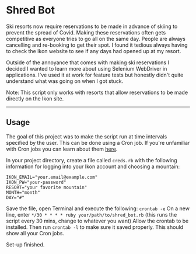 # Shred Bot


Ski resorts now require reservations to be made in advance of skiing to prevent the spread of Covid. Making these reservations often gets competitive as everyone tries to go all on the same day. People are always cancelling and re-booking to get their spot. I found it tedious always having to check the Ikon website to see if any days had opened up at my resort.

Outside of the annoyance that comes with making ski reservations I decided I wanted to learn more about using Selenium WebDriver in applications.  I've used it at work for feature tests but honestly didn't quite understand what was going on when I got stuck.

Note: This script only works with resorts that allow reservations to be made directly on the Ikon site.

---

## Usage

The goal of this project was to make the script run at time intervals specified by the user. This can be done using a Cron job.  If you're unfamiliar with Cron jobs you can learn about them [here](https://ostechnix.com/a-beginners-guide-to-cron-jobs/).

In your project directory, create a file called `creds.rb` with the following information for logging into your Ikon account and choosing a mountain:
```
IKON_EMAIL="your.email@example.com"
IKON_PW="your-password"
RESORT="your favorite mountain"
MONTH="month"
DAY="#"
```
Save the file, open Terminal and execute the following:
`crontab -e`
On a new line, enter
`*/30 * * * * ruby your/path/to/shred_bot.rb` (this runs the script every 30 mins, change to whatever you want)
Allow the crontab to be installed. Then run `crontab -l` to make sure it saved properly. This should show all your Cron jobs.

Set-up finished.
